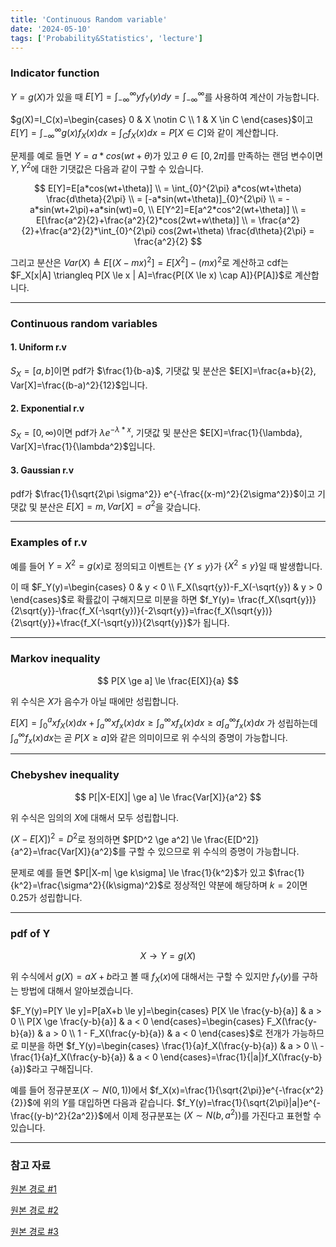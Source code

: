 ```yaml
---
title: 'Continuous Random variable'
date: '2024-05-10'
tags: ['Probability&Statistics', 'lecture']
---
```


### Indicator function

$Y=g(X)$가 있을 때 $E[Y]=\int_{-\infty}^{\infty} yf_Y(y)dy=\int_{-\infty}^{\infty}$를 사용하여 계산이 가능합니다.

$g(X)=I_C(x)=\begin{cases} 0 & X \notin C \\ 1 & X \in C \end{cases}$이고 $E[Y]=\int_{-\infty}^{\infty} g(x)f_X(x)dx=\int_C f_X(x)dx=P[X \in C]$와 같이 계산합니다.

문제를 예로 들면 $Y=a*cos(wt+\theta)$가 있고 $\theta \in [0,2\pi]$를 만족하는 랜덤 변수이면 $Y, Y^2$에 대한 기댓값은 다음과 같이 구할 수 있습니다.

$$
E[Y]=E[a*cos(wt+\theta)] \\
= \int_{0}^{2\pi} a*cos(wt+\theta) \frac{d\theta}{2\pi} \\
= [-a*sin(wt+\theta)]_{0}^{2\pi} \\
= -a*sin(wt+2\pi)+a*sin(wt)=0, \\
E[Y^2]=E[a^2*cos^2(wt+\theta)] \\
= E[\frac{a^2}{2}+\frac{a^2}{2}*cos(2wt+w\theta)] \\
= \frac{a^2}{2}+\frac{a^2}{2}*\int_{0}^{2\pi} cos(2wt+\theta) \frac{d\theta}{2\pi} = \frac{a^2}{2}
$$

그리고 분산은 $Var(X) \triangleq E[(X-mx)^2]=E[X^2]-(mx)^2$로 계산하고 cdf는 $F_X[x|A] \triangleq P[X \le x | A]=\frac{P[(X \le x) \cap A]}{P[A]}$로 계산합니다.

---

### Continuous random variables

#### 1. Uniform r.v

$S_X = [a, b]$이면 pdf가 $\frac{1}{b-a}$, 기댓값 및 분산은 $E[X]=\frac{a+b}{2}, Var[X]=\frac{(b-a)^2}{12}$입니다.

#### 2. Exponential r.v

$S_X = \left[0, \infty \right)$이면 pdf가 $\lambda e^{-\lambda*x}$, 기댓값 및 분산은 $E[X]=\frac{1}{\lambda}, Var[X]=\frac{1}{\lambda^2}$입니다.

#### 3. Gaussian r.v

pdf가 $\frac{1}{\sqrt{2\pi \sigma^2}} e^{-\frac{(x-m)^2}{2\sigma^2}}$이고 기댓값 및 분산은 $E[X]=m, Var[X]=\sigma^2$을 갖습니다.

---

### Examples of r.v

예를 들어 $Y=X^2=g(x)$로 정의되고 이벤트는 $\{Y \le y\}$가 $\{X^2 \le y\}$일 때 발생합니다.

이 때 $F_Y(y)=\begin{cases} 0 & y < 0 \\ F_X(\sqrt{y})-F_X(-\sqrt{y}) & y > 0 \end{cases}$로 확률값이 구해지므로 미분을 하면 $f_Y(y)= \frac{f_X(\sqrt{y})}{2\sqrt{y}}-\frac{f_X(-\sqrt{y})}{-2\sqrt{y}}=\frac{f_X(\sqrt{y})}{2\sqrt{y}}+\frac{f_X(-\sqrt{y})}{2\sqrt{y}}$가 됩니다.

---

### Markov inequality

$$
P[X \ge a] \le \frac{E[X]}{a}
$$

위 수식은 $X$가 음수가 아닐 때에만 성립합니다.

$E[X]=\int_{0}^{a} xf_X(x)dx+\int_{a}^{\infty} xf_x(x)dx \ge \int_{a}^{\infty} xf_x(x)dx \ge a\int_{a}^{\infty} f_x(x)dx$ 가 성립하는데 $\int_{a}^{\infty} f_x(x)dx$는 곧 $P[X \ge a]$와 같은 의미이므로 위 수식의 증명이 가능합니다.

---

### Chebyshev inequality

$$
P[|X-E[X]| \ge a] \le \frac{Var[X]}{a^2}
$$

위 수식은 임의의 $X$에 대해서 모두 성립합니다.

$(X-E[X])^2 = D^2$로 정의하면 $P[D^2 \ge a^2] \le \frac{E[D^2]}{a^2}=\frac{Var[X]}{a^2}$를 구할 수 있으므로 위 수식의 증명이 가능합니다.

문제로 예를 들면 $P[|X-m| \ge k\sigma] \le \frac{1}{k^2}$가 있고 $\frac{1}{k^2}=\frac{\sigma^2}{(k\sigma)^2}$로 정상적인 약분에 해당하며 $k=2$이면 $0.25$가 성립합니다.

---

### pdf of Y

$$
X \rightarrow Y=g(X)
$$

위 수식에서 $g(X)=aX+b$라고 볼 때 $f_X(x)$에 대해서는 구할 수 있지만 $f_Y(y)$를 구하는 방법에 대해서 알아보겠습니다.

$F_Y(y)=P[Y \le y]=P[aX+b \le y]=\begin{cases} P[X \le \frac{y-b}{a}] & a > 0 \\ P[X \ge \frac{y-b}{a}] & a < 0 \end{cases}=\begin{cases} F_X(\frac{y-b}{a}) & a > 0 \\ 1 - F_X(\frac{y-b}{a}) & a < 0 \end{cases}$로 전개가 가능하므로 미분을 하면 $f_Y(y)=\begin{cases} \frac{1}{a}f_X(\frac{y-b}{a}) & a > 0 \\ -\frac{1}{a}f_X(\frac{y-b}{a}) & a < 0 \end{cases}=\frac{1}{|a|}f_X(\frac{y-b}{a})$라고 구해집니다.

예를 들어 정규분포$(X \sim N(0,1))$에서 $f_X(x)=\frac{1}{\sqrt{2\pi}}e^{-\frac{x^2}{2}}$에 위의 $Y$를 대입하면 다음과 같습니다. $f_Y(y)=\frac{1}{\sqrt{2\pi}|a|}e^{-\frac{(y-b)^2}{2a^2}}$에서 이제 정규분포는 $(X \sim N(b,a^2))$를 가진다고 표현할 수 있습니다.

---

### 참고 자료

[원본 경로 #1](https://www.youtube.com/watch?v=ZMSuPBOOT7Y&list=PL48-12jNeoLp-yn6k8bRTVdyYyJkALSvu&index=8)

[원본 경로 #2](https://www.youtube.com/watch?v=UI1RMiAJ-yA&list=PL48-12jNeoLp-yn6k8bRTVdyYyJkALSvu&index=10)

[원본 경로 #3](https://www.youtube.com/watch?v=FeYEITE6JJk&list=PL48-12jNeoLp-yn6k8bRTVdyYyJkALSvu&index=11)



